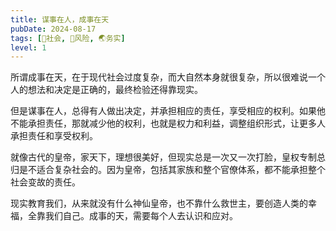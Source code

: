 ```yaml
---
title: 谋事在人，成事在天
pubDate: 2024-08-17
tags: [👫社会, 🌋风险, 🌏务实]
level: 1
---
```


所谓成事在天，在于现代社会过度复杂，而大自然本身就很复杂，所以很难说一个人的想法和决定是正确的，最终检验还得靠现实。

但是谋事在人，总得有人做出决定，并承担相应的责任，享受相应的权利。如果他不能承担责任，那就减少他的权利，也就是权力和利益，调整组织形式，让更多人承担责任和享受权利。

就像古代的皇帝，家天下，理想很美好，但现实总是一次又一次打脸，皇权专制总归是不适合复杂社会的。因为皇帝，包括其家族和整个官僚体系，都不能承担整个社会变故的责任。

现实教育我们，从来就没有什么神仙皇帝，也不靠什么救世主，要创造人类的幸福，全靠我们自己。成事的天，需要每个人去认识和应对。
